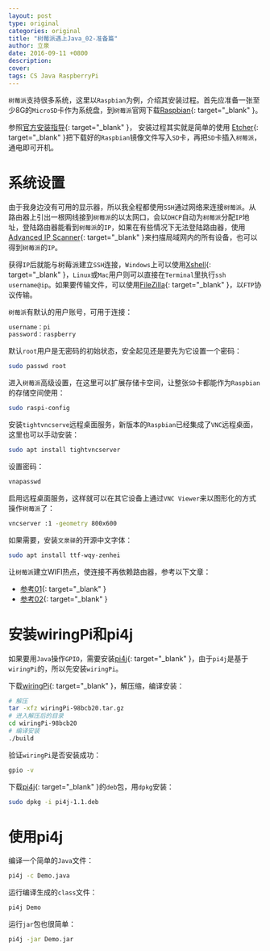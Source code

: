 ```yaml
---
layout: post
type: original
categories: original
title: "树莓派遇上Java_02-准备篇"
author: 立泉
date: 2016-09-11 +0800
description: 
cover: 
tags: CS Java RaspberryPi
---
```


`树莓派`支持很多系统，这里以`Raspbian`为例，介绍其安装过程。首先应准备一张至少8G的`MicroSD`卡作为系统盘，到`树莓派`官网下载[Raspbian](https://www.raspberrypi.org/downloads/raspbian/){: target="_blank" }。

参照[官方安装指导](https://www.raspberrypi.org/documentation/installation/installing-images/README.md){: target="_blank" }，
安装过程其实就是简单的使用 [Etcher](https://etcher.io/){: target="_blank" }把下载好的`Raspbian`镜像文件写入`SD`卡，再把`SD`卡插入`树莓派`，通电即可开机。

# 系统设置

由于我身边没有可用的显示器，所以我全程都使用`SSH`通过网络来连接`树莓派`。从路由器上引出一根网线接到`树莓派`的以太网口，会以`DHCP`自动为`树莓派`分配`IP`地址，登陆路由器能看到`树莓派`的`IP`，如果在有些情况下无法登陆路由器，使用[Advanced IP Scanner](https://www.advanced-ip-scanner.com/){: target="_blank" }来扫描局域网内的所有设备，也可以得到`树莓派`的`IP`。

获得`IP`后就能与树莓派建立`SSH`连接，`Windows`上可以使用[Xshell](https://www.netsarang.com/products/xsh_overview.html){: target="_blank" }，`Linux`或`Mac`用户则可以直接在`Terminal`里执行`ssh username@ip`。如果要传输文件，可以使用[FileZilla](https://filezilla-project.org/){: target="_blank" }，以`FTP`协议传输。

`树莓派`有默认的用户账号，可用于连接：

```sh
username：pi
password：raspberry
```

默认`root`用户是无密码的初始状态，安全起见还是要先为它设置一个密码：

```sh
sudo passwd root
```

进入`树莓派`高级设置，在这里可以扩展存储卡空间，让整张`SD`卡都能作为`Raspbian`的存储空间使用：

```sh
sudo raspi-config
```

安装`tightvncserve`远程桌面服务，新版本的`Raspbian`已经集成了`VNC`远程桌面，这里也可以手动安装：

```sh
sudo apt install tightvncserver
```

设置密码：

```sh
vnapasswd
```

启用远程桌面服务，这样就可以在其它设备上通过`VNC Viewer`来以图形化的方式操作`树莓派`了：

```sh
vncserver :1 -geometry 800x600
```

如果需要，安装`文泉驿`的开源中文字体：

```sh
sudo apt install ttf-wqy-zenhei
```

让`树莓派`建立WIFI热点，使连接不再依赖路由器，参考以下文章： 

* [参考01](http://blog.csdn.net/xukai871105/article/details/42497097){: target="_blank" }  
* [参考02](http://elinux.org/RPI-Wireless-Hotspot){: target="_blank" }

# 安装wiringPi和pi4j

如果要用`Java`操作`GPIO`，需要安装[pi4j](http://pi4j.com/){: target="_blank" }，由于`pi4j`是基于`wiringPi`的，所以先安装`wiringPi`。 

下载[wiringPi](https://git.drogon.net/?p=wiringPi;a=summary){: target="_blank" }，解压缩，编译安装：

```sh
# 解压
tar -xfz wiringPi-98bcb20.tar.gz 
# 进入解压后的目录
cd wiringPi-98bcb20
# 编译安装
./build
```

验证`wiringPi`是否安装成功：

```sh
gpio -v
```

下载[pi4j](http://pi4j.com/download.html){: target="_blank" }的`deb`包，用`dpkg`安装：

```sh
sudo dpkg -i pi4j-1.1.deb
```

# 使用pi4j

编译一个简单的`Java`文件：

```sh
pi4j -c Demo.java
```

运行编译生成的`class`文件：

```sh
pi4j Demo
```

运行`jar`包也很简单：

```sh
pi4j -jar Demo.jar
```